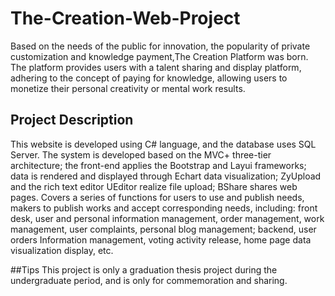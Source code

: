 # The-Creation-Web-Project
Based on the needs of the public for innovation, the popularity of private customization and knowledge payment,The Creation Platform was born. The platform provides users with a talent sharing and display platform, adhering to the concept of paying for knowledge, allowing users to monetize their personal creativity or mental work results.

## Project Description
This website is developed using C# language, and the database uses SQL Server. The system is developed based on the MVC+ three-tier architecture; the front-end applies the Bootstrap and Layui frameworks; data is rendered and displayed through Echart data visualization; ZyUpload and the rich text editor UEditor realize file upload; BShare shares web pages. Covers a series of functions for users to use and publish needs, makers to publish works and accept corresponding needs, including: front desk, user and personal information management, order management, work management, user complaints, personal blog management; backend, user orders Information management, voting activity release, home page data visualization display, etc.

##Tips 
This project is only a graduation thesis project during the undergraduate period, and is only for commemoration and sharing.
